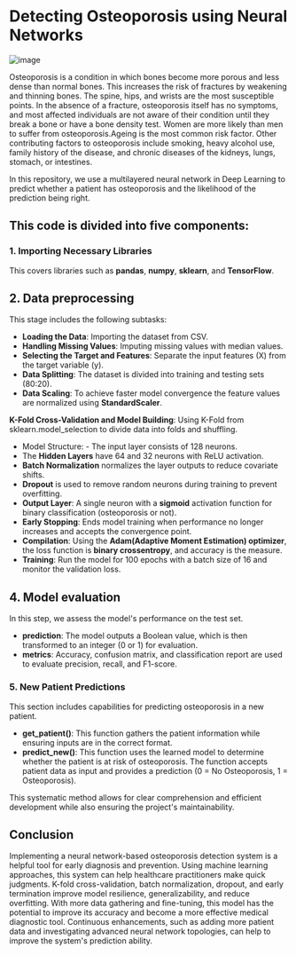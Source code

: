 # Detecting Osteoporosis using Neural Networks

![image](https://github.com/user-attachments/assets/2b577f02-c73f-473c-9668-ad48b045f476)

Osteoporosis is a condition in which bones become more porous and less dense than normal bones. This increases the risk of fractures by weakening and thinning bones. The spine, hips, and wrists are the most susceptible points. In the absence of a fracture, osteoporosis itself has no symptoms, and most affected individuals are not aware of their condition until they break a bone or have a bone density test. Women are more likely than men to suffer from osteoporosis.Ageing is the most common risk factor. Other contributing factors to osteoporosis include smoking, heavy alcohol use, family history of the disease, and chronic diseases of the kidneys, lungs, stomach, or intestines.




In this repository, we use a multilayered neural network in Deep Learning to predict whether a patient has osteoporosis and the likelihood of the prediction being right.
## **This code is divided into five components:**

### **1. Importing Necessary Libraries**
This covers libraries such as **pandas**, **numpy**, **sklearn**, and **TensorFlow**.

## **2. Data preprocessing**
This stage includes the following subtasks:
- **Loading the Data**: Importing the dataset from CSV.
- **Handling Missing Values**: Imputing missing values with median values.
- **Selecting the Target and Features**: Separate the input features (X) from the target variable (y).
- **Data Splitting**: The dataset is divided into training and testing sets (80:20).
- **Data Scaling**: To achieve faster model convergence the feature values are normalized using **StandardScaler**.


**K-Fold Cross-Validation and Model Building**: Using K-Fold from sklearn.model_selection to divide data into folds and shuffling.
- Model Structure: - The input layer consists of 128 neurons.
- The **Hidden Layers** have 64 and 32 neurons with ReLU activation.
- **Batch Normalization** normalizes the layer outputs to reduce covariate shifts.
- **Dropout** is used to remove random neurons during training to prevent overfitting.
- **Output Layer**: A single neuron with a **sigmoid** activation function for binary classification (osteoporosis or not).
- **Early Stopping**: Ends model training when performance no longer increases and accepts the convergence point.
- **Compilation**: Using the **Adam(Adaptive Moment Estimation) optimizer**, the loss function is **binary crossentropy**, and accuracy is the measure.
- **Training**: Run the model for 100 epochs with a batch size of 16 and monitor the validation loss.





## **4. Model evaluation**
In this step, we assess the model's performance on the test set.
- **prediction**: The model outputs a Boolean value, which is then transformed to an integer (0 or 1) for evaluation.
- **metrics**: Accuracy, confusion matrix, and classification report are used to evaluate precision, recall, and F1-score.

### **5. New Patient Predictions**
This section includes capabilities for predicting osteoporosis in a new patient.
- **get_patient()**: This function gathers the patient information while ensuring inputs are in the correct format.
- **predict_new()**: This function uses the learned model to determine whether the patient is at risk of osteoporosis. The function accepts patient data as input and provides a prediction (0 = No Osteoporosis, 1 = Osteoporosis).

This systematic method allows for clear comprehension and efficient development while also ensuring the project's maintainability.


## **Conclusion**
Implementing a neural network-based osteoporosis detection system is a helpful tool for early diagnosis and prevention. Using machine learning approaches, this system can help healthcare practitioners make quick judgments. K-fold cross-validation, batch normalization, dropout, and early termination improve model resilience, generalizability, and reduce overfitting. With more data gathering and fine-tuning, this model has the potential to improve its accuracy and become a more effective medical diagnostic tool. Continuous enhancements, such as adding more patient data and investigating advanced neural network topologies, can help to improve the system's prediction ability.
